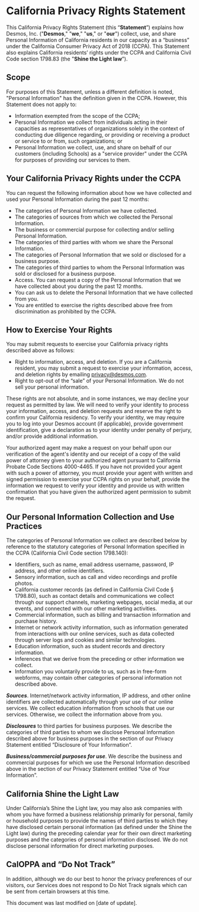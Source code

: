 # California Privacy Rights Statement

This California Privacy Rights Statement (this “**Statement**”) explains how Desmos, Inc. ("**Desmos**," "**we**," "**us**," or "**our**") collect, use, and share Personal Information of California residents in our capacity as a “business” under the California Consumer Privacy Act of 2018 (CCPA). This Statement also explains California residents’ rights under the CCPA and California Civil Code section 1798.83 (the "**Shine the Light law**”).

## Scope

For purposes of this Statement, unless a different definition is noted, "Personal Information" has the definition given in the CCPA. However, this Statement does not apply to:

- Information exempted from the scope of the CCPA;
- Personal Information we collect from individuals acting in their capacities as representatives of organizations solely in the context of conducting due diligence regarding, or providing or receiving a product or service to or from, such organizations; or
- Personal Information we collect, use, and share on behalf of our customers (including Schools) as a "service provider" under the CCPA for purposes of providing our services to them.

## Your California Privacy Rights under the CCPA

You can request the following information about how we have collected and used your Personal Information during the past 12 months:

- The categories of Personal Information we have collected.
- The categories of sources from which we collected the Personal Information.
- The business or commercial purpose for collecting and/or selling Personal Information.
- The categories of third parties with whom we share the Personal Information.
- The categories of Personal Information that we sold or disclosed for a business purpose.
- The categories of third parties to whom the Personal Information was sold or disclosed for a business purpose.
- Access. You can request a copy of the Personal Information that we have collected about you during the past 12 months.
- You can ask us to delete the Personal Information that we have collected from you.
- You are entitled to exercise the rights described above free from discrimination as prohibited by the CCPA.

## How to Exercise Your Rights

You may submit requests to exercise your California privacy rights described above as follows:

- Right to information, access, and deletion. If you are a California resident, you may submit a request to exercise your information, access, and deletion rights by emailing [privacy@desmos.com](mailto:privacy@desmos.com).
- Right to opt-out of the “sale” of your Personal Information. We do not sell your personal information.

These rights are not absolute, and in some instances, we may decline your request as permitted by law. We will need to verify your identity to process your information, access, and deletion requests and reserve the right to confirm your California residency. To verify your identity, we may require you to log into your Desmos account (if applicable), provide government identification, give a declaration as to your identity under penalty of perjury, and/or provide additional information.

Your authorized agent may make a request on your behalf upon our verification of the agent's identity and our receipt of a copy of the valid power of attorney given to your authorized agent pursuant to California Probate Code Sections 4000-4465. If you have not provided your agent with such a power of attorney, you must provide your agent with written and signed permission to exercise your CCPA rights on your behalf, provide the information we request to verify your identity and provide us with written confirmation that you have given the authorized agent permission to submit the request.

## Our Personal Information Collection and Use Practices

The categories of Personal Information we collect are described below by reference to the statutory categories of Personal Information specified in the CCPA (California Civil Code section 1798.140):

- Identifiers, such as name, email address username, password, IP address, and other online identifiers.
- Sensory information, such as call and video recordings and profile photos.
- California customer records (as defined in California Civil Code § 1798.80), such as contact details and communications we collect through our support channels, marketing webpages, social media, at our events, and connected with our other marketing activities.
- Commercial information, such as billing and transaction information and purchase history.
- Internet or network activity information, such as information generated from interactions with our online services, such as data collected through server logs and cookies and similar technologies.
- Education information, such as student records and directory information.
- Inferences that we derive from the preceding or other information we collect.
- Information you voluntarily provide to us, such as in free-form webforms, may contain other categories of personal information not described above.

_**Sources**_. Internet/network activity information, IP address, and other online identifiers are collected automatically through your use of our online services. We collect education information from schools that use our services. Otherwise, we collect the information above from you.

_**Disclosures**_ to third parties for business purposes. We describe the categories of third parties to whom we disclose Personal Information described above for business purposes in the section of our Privacy Statement entitled “Disclosure of Your Information”.

_**Business/commercial purposes for use**_. We describe the business and commercial purposes for which we use the Personal Information described above in the section of our Privacy Statement entitled “Use of Your Information”.

## California Shine the Light Law

Under California’s Shine the Light law, you may also ask companies with whom you have formed a business relationship primarily for personal, family or household purposes to provide the names of third parties to which they have disclosed certain personal information (as defined under the Shine the Light law) during the preceding calendar year for their own direct marketing purposes and the categories of personal information disclosed. We do not disclose personal information for direct marketing purposes.

## CalOPPA and “Do Not Track”

In addition, although we do our best to honor the privacy preferences of our visitors, our Services does not respond to Do Not Track signals which can be sent from certain browsers at this time.

<!-- TODO Update with data of release -->

This document was last modified on [date of update].
